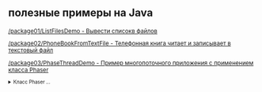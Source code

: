 ## полезные примеры на Java

<small>

[/package01/ListFilesDemo - Вывести списокв файлов](https://github.com/aykononov/JavaExamples/tree/main/src/main/java/package01/ListFilesDemo.java "Посмотреть пример ...")

[/package02/PhoneBookFromTextFile - Телефонная книга читает и записывает в текстовый файл](https://github.com/aykononov/JavaExamples/tree/main/src/main/java/package02/PhoneBookFromTextFile.java "Посмотреть пример ...")

[/package03/PhaseThreadDemo - Пример многопоточного приложения с применением класса Phaser](https://github.com/aykononov/JavaExamples/tree/main/src/main/java/package03/PhaseThreadDemo.java "Посмотреть пример Java")

<small>
<details><summary>Класс Phaser ... </summary>

>Класс *Phaser* синхронизирует потоки, он определяет объект синхронизации, который ждет, пока не завершится определенная фаза.  
>Далее *Phaser* переходит к следующей стадии или фазе и снова ожидает ее завершения.
>
>Конструкторы для создания объекта *Phaser*:
>```java
>Phaser() // создает объект без каких-либо участников
>Phaser(int parties) // регистрирует передаваемое количество участников
>Phaser(Phaser parent) // устанавливает родительский объект Phaser
>Phaser(Phaser parent, int parties) // устанавливает родительский объект Phaser и регистрирует количество участников
>```
>Основные методы класса *Phaser*:
>```
>int register():              регистрирует участника, который выполняет фазы, и возвращает номер текущей фазы - обычно фаза 0
>int arrive():                сообщает, что участник завершил фазу и возвращает номер текущей фазы
>int arriveAndAwaitAdvance(): аналогичен методу arrive, только при этом заставляет phaser ожидать завершения фазы всеми остальными участниками
>int arriveAndDeregister():   сообщает о завершении всех фаз участником и снимает его с регистрации. Возвращает номер текущей фазы или отрицательное число, если синхронизатор Phaser завершил свою работу
>int getPhase():              возвращает номер текущей фазы
>```

</details></small>

</small>